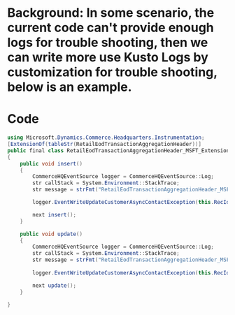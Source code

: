 # Background:  In some scenario,  the current code can't provide enough logs for trouble shooting,  then we can write more use Kusto Logs by customization for trouble shooting, below is an example.


# Code
```cs
using Microsoft.Dynamics.Commerce.Headquarters.Instrumentation;
[ExtensionOf(tableStr(RetailEodTransactionAggregationHeader))]
public final class RetailEodTransactionAggregationHeader_MSFT_Extension
{
    public void insert()
    {
        CommerceHQEventSource logger = CommerceHQEventSource::Log;
        str callStack = System.Environment::StackTrace;
        str message = strFmt("RetailEodTransactionAggregationHeader_MSFT_Extension_486800449 before insert: sales id: %1, sales table rec id: %2, number of lines: %3", this.SalesId, this.SalesTable, this.NumberOfLines);

        logger.EventWriteUpdateCustomerAsyncContactException(this.RecId, this.CustOrderInfo, message, callStack);

        next insert();
    }

    public void update()
    {
        CommerceHQEventSource logger = CommerceHQEventSource::Log;
        str callStack = System.Environment::StackTrace;
        str message = strFmt("RetailEodTransactionAggregationHeader_MSFT_Extension_486800449 before update: sales id: %1, sales table id: %2, number of lines: %3", this.SalesId, this.SalesTable, this.NumberOfLines);
 
        logger.EventWriteUpdateCustomerAsyncContactException(this.RecId, this.CustOrderInfo, message, callStack);

        next update();
    }

}
```




